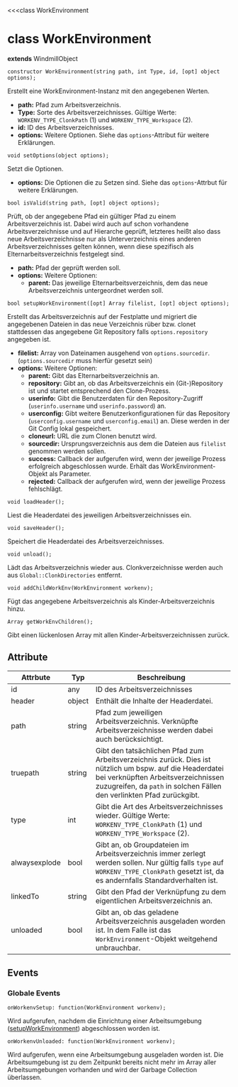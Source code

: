 ﻿<<<class WorkEnvironment

# class WorkEnvironment

**extends** WindmillObject

```fnpreview
constructor WorkEnvironment(string path, int Type, id, [opt] object options);
```
Erstellt eine WorkEnvironment-Instanz mit den angegebenen Werten.

* **path:**
  Pfad zum Arbeitsverzeichnis.
* **Type:**
  Sorte des Arbeitsverzeichnisses. Gültige Werte: ```WORKENV_TYPE_ClonkPath``` (1) und ```WORKENV_TYPE_Workspace``` (2).
* **id:**
  ID des Arbeitsverzeichnisses.
* **options:**
  Weitere Optionen. Siehe das ```options```-Attribut für weitere Erklärungen.

```fnpreview
void setOptions(object options);
```
Setzt die Optionen.

* **options:**
  Die Optionen die zu Setzen sind. Siehe das ```options```-Attrbut für weitere Erklärungen.

```fnpreview
bool isValid(string path, [opt] object options);
```
Prüft, ob der angegebene Pfad ein gültiger Pfad zu einem Arbeitsverzeichnis ist. Dabei wird auch auf schon vorhandene Arbeitsverzeichnisse und auf Hierarche geprüft, letzteres heißt also dass neue Arbeitsverzeichnisse nur als Unterverzeichnis eines anderen Arbeitsverzeichnisses gelten können, wenn diese spezifisch als Elternarbeitsverzeichnis festgelegt sind.

* **path:**
  Pfad der geprüft werden soll.
* **options:**
  Weitere Optionen:
  * **parent:**
    Das jeweilige Elternarbeitsverzeichnis, dem das neue Arbeitsverzeichnis untergeordnet werden soll.

```fnpreview
bool setupWorkEnvironment([opt] Array filelist, [opt] object options);
```
Erstellt das Arbeitsverzeichnis auf der Festplatte und migriert die angegebenen Dateien in das neue Verzeichnis rüber bzw. clonet stattdessen das angegebene Git Repository falls ```options.repository``` angegeben ist.

* **filelist:**
  Array von Dateinamen ausgehend von ```options.sourcedir```. (```options.sourcedir``` muss hierfür gesetzt sein)
* **options:**
  Weitere Optionen:
  * **parent:**
    Gibt das Elternarbeitsverzeichnis an.
  * **repository:**
    Gibt an, ob das Arbeitsverzeichnis ein (Git-)Repository ist und startet entsprechend den Clone-Prozess.
  * **userinfo:**
    Gibt die Benutzerdaten für den Repository-Zugriff (```userinfo.username``` und ```userinfo.password```) an.
  * **userconfig:**
	Gibt weitere Benutzerkonfigurationen für das Repository (```userconfig.username``` und ```userconfig.email```) an. Diese werden in der Git Config lokal gespeichert.
  * **cloneurl:**
    URL die zum Clonen benutzt wird.
  * **sourcedir:**
    Ursprungsverzeichnis aus dem die Dateien aus ```filelist``` genommen werden sollen.
  * **success:**
    Callback der aufgerufen wird, wenn der jeweilige Prozess erfolgreich abgeschlossen wurde. Erhält das WorkEnvironment-Objekt als Parameter.
  * **rejected:**
    Callback der aufgerufen wird, wenn der jeweilige Prozess fehlschlägt.

```fnpreview
void loadHeader();
```
Liest die Headerdatei des jeweiligen Arbeitsverzeichnisses ein.

```fnpreview
void saveHeader();
```
Speichert die Headerdatei des Arbeitsverzeichnisses.

```fnpreview
void unload();
```
Lädt das Arbeitsverzeichnis wieder aus. Clonkverzeichnisse werden auch aus ```Global::ClonkDirectories``` entfernt.

```fnpreview
void addChildWorkEnv(WorkEnvironment workenv);
```
Fügt das angegebene Arbeitsverzeichnis als Kinder-Arbeitsverzeichnis hinzu.

```fnpreview
Array getWorkEnvChildren();
```
Gibt einen lückenlosen Array mit allen Kinder-Arbeitsverzeichnissen zurück.

## Attribute

| Attrbute | Typ | Beschreibung |
|----------|-----|--------------|
| id | any | ID des Arbeitsverzeichnisses |
| header | object | Enthält die Inhalte der Headerdatei. |
| path | string | Pfad zum jeweiligen Arbeitsverzeichnis. Verknüpfte Arbeitsverzeichnisse werden dabei auch berücksichtigt. |
| truepath | string | Gibt den tatsächlichen Pfad zum Arbeitsverzeichnis zurück. Dies ist nützlich um bspw. auf die Headerdatei bei verknüpften Arbeitsverzeichnissen zuzugreifen, da ```path``` in solchen Fällen den verlinkten Pfad zurückgibt. |
| type | int | Gibt die Art des Arbeitsverzeichnisses wieder. Gültige Werte: ```WORKENV_TYPE_ClonkPath``` (1) und ```WORKENV_TYPE_Workspace``` (2).
| alwaysexplode | bool | Gibt an, ob Groupdateien im Arbeitsverzeichnis immer zerlegt werden sollen. Nur gültig falls ```type``` auf ```WORKENV_TYPE_ClonkPath``` gesetzt ist, da es andernfalls Standardverhalten ist. |
| linkedTo | string | Gibt den Pfad der Verknüpfung zu dem eigentlichen Arbeitsverzeichnis an. 
| unloaded | bool | Gibt an, ob das geladene Arbeitsverzeichnis ausgeladen worden ist. In dem Falle ist das ```WorkEnvironment```-Objekt weitgehend unbrauchbar. |

## Events

### Globale Events

```fnpreview
onWorkenvSetup: function(WorkEnvironment workenv);
```
Wird aufgerufen, nachdem die Einrichtung einer Arbeitsumgebung ([setupWorkEnvironment](#)) abgeschlossen worden ist.

```fnpreview
onWorkenvUnloaded: function(WorkEnvironment workenv);
```
Wird aufgerufen, wenn eine Arbeitsumgebung ausgeladen worden ist. Die Arbeitsumgebung ist zu dem Zeitpunkt bereits nicht mehr im Array aller Arbeitsumgebungen vorhanden und wird der Garbage Collection überlassen.